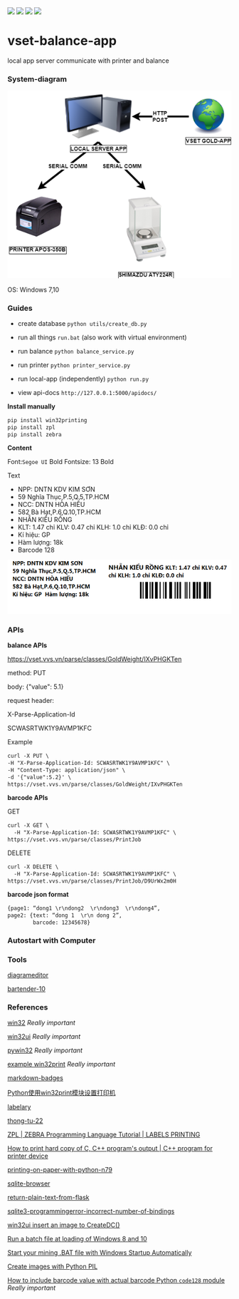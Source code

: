 <div>
<img src="https://img.shields.io/badge/python-3670A0?style=for-the-badge&logo=python&logoColor=ffdd54"/>
<img src="https://img.shields.io/badge/sqlite-%2307405e.svg?style=for-the-badge&logo=sqlite&logoColor=white"/>
<img src="https://img.shields.io/badge/flask-%23000.svg?style=for-the-badge&logo=flask&logoColor=white"/>
<img src="https://img.shields.io/badge/-Swagger-%23Clojure?style=for-the-badge&logo=swagger&logoColor=white"/>
</div>

# vset-balance-app
local app server  communicate with printer and balance

### System-diagram

![sys](/docs/SYS.png)

OS: Windows 7,10

### Guides

- create database `python utils/create_db.py`

- run all things `run.bat` (also work with virtual environment)

- run balance `python balance_service.py`

- run printer `python printer_service.py`

- run local-app (independently) `python run.py`

- view api-docs `http://127.0.0.1:5000/apidocs/`

**Install manually**

	pip install win32printing
	pip install zpl
	pip install zebra

**Content**

Font:`Segoe UI` Bold Fontsize: 13 Bold 

Text
- NPP: DNTN KDV KIM SƠN
- 59 Nghĩa Thục,P.5,Q.5,TP.HCM
- NCC: DNTN HÒA HIẾU
- 582 Bà Hạt,P.6,Q.10,TP.HCM
- NHẪN KIỂU RỒNG
- KLT: 1.47 chỉ KLV: 0.47 chỉ KLH: 1.0 chỉ KLĐ: 0.0 chỉ
- Kí hiệu: GP
- Hàm lượng: 18k
- Barcode 128

![example](./docs/template2.png)
<!-- 
![example](./docs/real.jpg) -->

### APIs

**balance APIs**

https://vset.vvs.vn/parse/classes/GoldWeight/IXvPHGKTen

method: PUT

body: {"value": 5.1}

request header:

X-Parse-Application-Id

SCWASRTWK1Y9AVMP1KFC

Example

	curl -X PUT \
	-H "X-Parse-Application-Id: SCWASRTWK1Y9AVMP1KFC" \
	-H "Content-Type: application/json" \
	-d '{"value":5.2}' \
	https://vset.vvs.vn/parse/classes/GoldWeight/IXvPHGKTen

**barcode APIs**

GET

	curl -X GET \
	  -H "X-Parse-Application-Id: SCWASRTWK1Y9AVMP1KFC" \
	https://vset.vvs.vn/parse/classes/PrintJob

DELETE

	curl -X DELETE \
	  -H "X-Parse-Application-Id: SCWASRTWK1Y9AVMP1KFC" \
	https://vset.vvs.vn/parse/classes/PrintJob/D9UrWx2m0H

**barcode json format**

	{page1: “dong1 \r\ndong2  \r\ndong3  \r\ndong4”, 
	page2: {text: “dong 1  \r\n dong 2”,
			barcode: 12345678}

### Autostart with Computer

### Tools
[diagrameditor](https://www.diagrameditor.com/)

[bartender-10](http://azprint.vn/tin-tong-hop/huong-dan-crack-cai-dat-bartender-10-va-ket-noi-file-excel-de-in-ma-vach.html)

### References

[win32](http://timgolden.me.uk/pywin32-docs/win32.html) *Really important*

[win32ui](http://timgolden.me.uk/pywin32-docs/win32ui.html) *Really important*

[pywin32](https://github.com/mhammond/pywin32) *Really important*

[example win32print](http://timgolden.me.uk/python/win32_how_do_i/print.html) *Really important*

[markdown-badges](https://github.com/Ileriayo/markdown-badges)

[Python使用win32print模块设置打印机](https://www.cnblogs.com/lixiufeng1994/articles/13027576.html)

[labelary](http://labelary.com/)

[thong-tu-22](https://www.phanmemvang.com.vn/tin-tuc/tu-van/infographic-tem-nhan-nu-trang-voi-thong-tu-22.html)

[ZPL | ZEBRA Programming Language Tutorial | LABELS PRINTING](https://www.youtube.com/watch?v=DBCV2V4LPZ0)

[How to print hard copy of C, C++ program's output | C++ program for printer device](https://www.youtube.com/watch?v=GDxLs0CEdAY)

[printing-on-paper-with-python-n79](https://dev.to/pa4kev/printing-on-paper-with-python-n79)

[sqlite-browser](https://sqlitebrowser.org/dl/)

[return-plain-text-from-flask](https://stackoverflow.com/questions/57296472/how-to-return-plain-text-from-flask-endpoint-needed-by-prometheus)

[sqlite3-programmingerror-incorrect-number-of-bindings](https://stackoverflow.com/questions/16856647/sqlite3-programmingerror-incorrect-number-of-bindings-supplied-the-current-sta)

[win32ui insert an image to CreateDC()](https://stackoverflow.com/questions/73175487/win32ui-insert-an-image-to-createdc)

[Run a batch file at loading of Windows 8 and 10](https://www.computerhope.com/issues/ch000322.htm)

[Start your mining .BAT file with Windows Startup Automatically](https://www.youtube.com/watch?v=Kz2rUbjTd68)

[Create images with Python PIL](https://code-maven.com/create-images-with-python-pil-pillow)

[How to include barcode value with actual barcode Python `code128` module](https://stackoverflow.com/questions/65471637/how-to-include-barcode-value-with-actual-barcode-python-code128-module) *Really important*